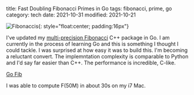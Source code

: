 title: Fast Doubling Fibonacci Primes in Go
tags: fibonacci, prime, go
category: tech
date: 2021-10-31
modified: 2021-10-21

![Fibonaccis]({static}/images/universe/fibonacci.png){: style="float:center; padding:16px"}

I've updated my [multi-precision Fibonacci](https://github.com/jac18281828/mpfib) C++ package in Go.   I am currently in the process of learning Go and this is something I thought I could tackle.    I was surprised at how easy it was to build this.   I'm becoming a reluctant convert.  The implemntation complexity is comparable to Python and I'd say far easier than C++.   The performance is incredible, C-like.

[Go Fib](https://github.com/jac18281828/gofib)

I was able to compute F(50M) in about 30s on my i7 Mac.

